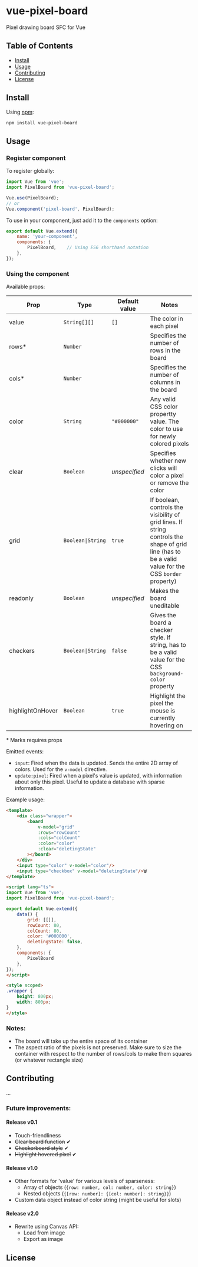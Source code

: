 # vue-pixel-board

Pixel drawing board SFC for Vue

## Table of Contents

- [Install](#install)
- [Usage](#usage)
- [Contributing](#contributing)
- [License](#license)

## Install

Using [npm](https://npmjs.com/):
```sh
npm install vue-pixel-board
```

## Usage

### Register component
To register globally:
```javascript
import Vue from 'vue';
import PixelBoard from 'vue-pixel-board';

Vue.use(PixelBoard);
// or
Vue.component('pixel-board', PixelBoard);
```

To use in your component, just add it to the `components` option:
```javascript
export default Vue.extend({
	name: 'your-component',
	components: {
		PixelBoard,    // Using ES6 shorthand notation
	},
});
```

### Using the component

Available props:

|Prop	|Type		 |Default value |Notes|
|-------|------------|--------------|---|
|value	|`String[][]`|`[]`			|The color in each pixel|
|rows*	|`Number`	 | 				|Specifies the number of rows in the board|
|cols*	|`Number`	 |				|Specifies the number of columns in the board|
|color	|`String`	 |`"#000000"`	|Any valid CSS color propertty value. The color to use for newly colored pixels|
|clear	|`Boolean`	 |_unspecified_	|Specifies whether new clicks will color a pixel or remove the color|
|grid	|`Boolean\|String`|`true`	|If boolean, controls the visibility of grid lines. If string controls the shape of grid line (has to be a valid value for the CSS `border` property)|
|readonly|`Boolean`	 |_unspecified_	|Makes the board uneditable|
|checkers|`Boolean\|String`|`false`|Gives the board a checker style. If string, has to be a valid value for the CSS `background-color` property|
|highlightOnHover|`Boolean`|`true`|Highlight the pixel the mouse is currently hovering on|

\* Marks requires props

Emitted events:
- `input`: Fired when the data is updated. Sends the entire 2D array of colors. Used for the `v-model` directive.
- `update:pixel`: Fired when a pixel's value is updated, with information about only this pixel. Useful to update a database with sparse information.

Example usage:
```html
<template>
	<div class="wrapper">
		<board
			v-model="grid"
			:rows="rowCount"
			:cols="colCount"
			:color="color"
			:clear="deletingState"
		></board>
	</div>
	<input type="color" v-model="color"/>
	<input type="checkbox" v-model="deletingState"/>🗑️
</template>

<script lang="ts">
import Vue from 'vue';
import PixelBoard from 'vue-pixel-board';

export default Vue.extend({
	data() {
		grid: [[]],
		rowCount: 80,
		colCount: 80,
		color: '#000000',
		deletingState: false,
	},
	components: {
		PixelBoard
	},
});
</script>

<style scoped>
.wrapper {
	height: 800px;
	width: 800px;
}
</style>
```

### Notes:
- The board will take up the entire space of its container
- The aspect ratio of the pixels is not preserved. Make sure to size the container with respect to the number of rows/cols to make them squares (or whatever rectangle size)


## Contributing
...

### Future improvements:
#### Release v0.1
- Touch-friendliness
- ~~Clear board function~~ ✔
- ~~Checkerboard style~~ ✔
- ~~Highlight hovered pixel~~ ✔
#### Release v1.0
- Other formats for 'value' for various levels of sparseness:
  - Array of objects (`{row: number, col: number, color: string}`)
  - Nested objects (`{[row: number]: {[col: number]: string}}`)
- Custom data object instead of color string (might be useful for slots)
#### Release v2.0
- Rewrite using Canvas API:
  - Load from image
  - Export as image

## License
